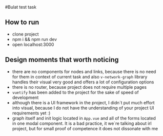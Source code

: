 #Bulat test task

## How to run

- clone project
- npm i && npm run dev
- open localhost:3000

## Design moments that worth noticing

- there are no components for nodes and links, because there is no need for them in context of current task and also `v-network-graph` library handles their visual very good and offers a lot of configuration options
- there is no router, because project does not require multiple pages
- `vuetify` has been added to the project for the sake of speed of development
- although there is a UI framework in the project, I didn`t put much effort into visual, because I do not have the understanding of your project UI requirements yet :)
- graph itself and init logic located in `App.vue` and all of the forms located in one modal component. It is a bad practice, it we`re talking about irl project, but for small proof of competence it does not dissonate with me  